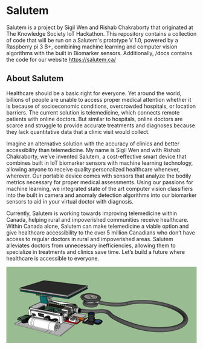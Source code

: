 # Salutem
Salutem is a project by Sigil Wen and Rishab Chakraborty that originated at The Knowledge Society IoT Hackathon. This repository contains a collection of code that will be run on a Salutem's prototype V 1.0, powered by a Raspberry pi 3 B+, combining machine learning and computer vision algorithms with the built in Biomarker sensors. Additionally, /docs contains the code for our website https://salutem.ca/

## About Salutem
Healthcare should be a basic right for everyone. Yet around the world, billions of people are unable to access proper medical attention whether it is because of socioeconomic conditions, overcrowded hospitals, or location barriers. The current solution is telemedicine, which connects remote patients with online doctors. But similar to hospitals, online doctors are scarce and struggle to provide accurate treatments and diagnoses because they lack quantitative data that a clinic visit would collect. 

Imagine an alternative solution with the accuracy of clinics and better accessibility than telemedicine. My name is Sigil Wen and with Rishab Chakraborty, we’ve invented Salutem, a cost-effective smart device that combines built in IoT biomarker sensors with machine learning technology, allowing anyone to receive quality personalized healthcare whenever, wherever. Our portable device comes with sensors that analyze the bodily metrics necessary for proper medical assessments. Using our passions for machine learning, we integrated state of the art computer vision classifiers into the built in camera and anomaly detection algorithms into our biomarker sensors to aid in your virtual doctor with diagnosis. 

Currently, Salutem is working towards improving telemedicine within Canada, helping rural and impoverished communities receive healthcare. Within Canada alone, Salutem can make telemedicine a viable option and give healthcare accessibility to the over 5 million Canadians who don’t have access to regular doctors in rural and impoverished areas. Salutem alleviates doctors from unnecessary inefficiencies, allowing them to specialize in treatments and clinics save time. Let’s build a future where healthcare is accessible to everyone. 

![](docs/hardware.png)
